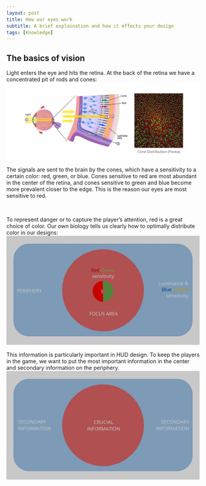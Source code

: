 ```yaml
---
layout: post
title: How our eyes work
subtitle: A brief explaination and how it effects your design
tags: [Knowledge]
---
```



## The basics of vision
Light enters the eye and hits the retina. At the back of the retina we have a concentrated pit of rods and cones:  
![Eye Illustration](img/Eye_Illustration.jpg)

The signals are sent to the brain by the cones, which have a sensitivity to a certain color: red, green, or blue. Cones sensitive to red are most abundant in the center of the retina, and cones sensitive to green and blue become more prevalent closer to the edge. This is the reason our eyes are most sensitive to red.

<br>

To represent danger or to capture the player’s attention, red is a great choice of color.
Our own biology tells us clearly how to optimally distribute color in our designs:  
![Focus and Periphery area](img/Focus_Layout.jpg)

This information is particularly important in HUD design. To keep the players in the game, we want to put the most important information in the center and secondary information on the periphery.  
![Critical and Secondary information](img/Information_Layout.jpg)
